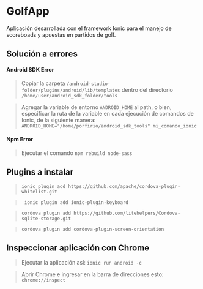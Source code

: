 # GolfApp

Aplicación desarrollada con el framework Ionic para el manejo de scoreboads y
apuestas en partidos de golf.

## Solución a errores

#### Android SDK Error

> Copiar la carpeta ```/android-studio-folder/plugins/android/lib/templates```
dentro del directorio ```/home/user/android_sdk_folder/tools```

> Agregar la variable de entorno ```ANDROID_HOME``` al 
path, o bien, especificar la ruta de la variable en cada ejecución de comandos
 de Ionic, de la siguiente manera:
```ANDROID_HOME="/home/porfirio/android_sdk_tools" mi_comando_ionic```

#### Npm Error

> Ejecutar el comando ```npm rebuild node-sass```

## Plugins a instalar

> ```ionic plugin add https://github.com/apache/cordova-plugin-whitelist.git```

> ``` ionic plugin add ionic-plugin-keyboard```

> ```cordova plugin add https://github.com/litehelpers/Cordova-sqlite-storage.git```

> ```cordova plugin add cordova-plugin-screen-orientation```

## Inspeccionar aplicación con Chrome

> Ejecutar la aplicación así: ```ionic run android -c```

> Abrir Chrome e ingresar en la barra de direcciones esto: 
```chrome://inspect```